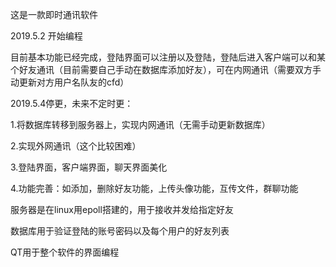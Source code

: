 这是一款即时通讯软件


2019.5.2 开始编程


目前基本功能已经完成，登陆界面可以注册以及登陆，登陆后进入客户端可以和某个好友通讯（目前需要自己手动在数据库添加好友），可在内网通讯（需要双方手动更新对方用户名队友的cfd）

2019.5.4停更，未来不定时更：


1.将数据库转移到服务器上，实现内网通讯（无需手动更新数据库）


2.实现外网通讯（这个比较困难）


3.登陆界面，客户端界面，聊天界面美化


4.功能完善：如添加，删除好友功能，上传头像功能，互传文件，群聊功能




服务器是在linux用epoll搭建的，用于接收并发给指定好友


数据库用于验证登陆的账号密码以及每个用户的好友列表


QT用于整个软件的界面编程
